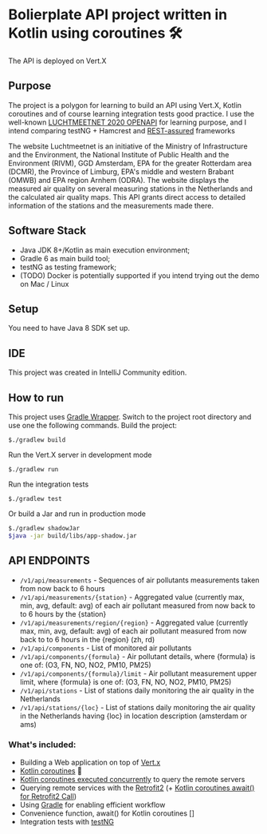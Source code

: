 # Bolierplate API project written in Kotlin using coroutines 🛠
The API is deployed on Vert.X
## Purpose
The project is a polygon for learning to build an API using Vert.X, Kotlin coroutines
and of course learning integration tests good practice.
I use the well-known [LUCHTMEETNET 2020 OPENAPI](https://api-docs.luchtmeetnet.nl/) for learning purpose,
and I intend comparing testNG + Hamcrest and [REST-assured](https://github.com/rest-assured/rest-assured) frameworks

The website Luchtmeetnet is an initiative of the Ministry of Infrastructure and the Environment, 
the National Institute of Public Health and the Environment (RIVM), GGD Amsterdam, EPA for the greater Rotterdam area (DCMR), 
the Province of Limburg, EPA's middle and western Brabant (OMWB) and EPA region Arnhem (ODRA). 
The website displays the measured air quality on several measuring stations in the Netherlands and the calculated air quality maps.
This API grants direct access to detailed information of the stations and the measurements made there.

## Software Stack
* Java JDK 8+/Kotlin as main execution environment;
* Gradle 6 as main build tool;
* testNG as testing framework;
* (TODO) Docker is potentially supported if you intend trying out the demo on Mac / Linux 

## Setup
You need to have Java 8 SDK set up.

## IDE
This project was created in IntelliJ Community edition.

## How to run
This project uses [Gradle Wrapper](https://docs.gradle.org/current/userguide/gradle_wrapper.html).
Switch to the project root directory and use one the following commands.
Build the project:
```
$./gradlew build 
```
Run the Vert.X server in development mode
```
$./gradlew run 
```
Run the integration tests
```
$./gradlew test 
```
Or build a Jar and run in production mode
 ```sh
 $./gradlew shadowJar
 $java -jar build/libs/app-shadow.jar
 ``` 

## API ENDPOINTS
* `/v1/api/measurements` - Sequences of air pollutants measurements taken from now back to 6 hours
* `/v1/api/measurements/{station}` - Aggregated value (currently max, min, avg, default: avg) of each air pollutant measured from now back to to 6 hours by the {station}
* `/v1/api/measurements/region/{region}` - Aggregated value (currently max, min, avg, default: avg) of each air pollutant measured from now back to to 6 hours in the {region} (zh, rd)
* `/v1/api/components` - List of monitored air pollutants
* `/v1/api/components/{formula}` - Air pollutant details, where {formula} is one of: (O3, FN, NO, NO2, PM10, PM25)
* `/v1/api/components/{formula}/limit` - Air pollutant measurement upper limit, where {formula} is one of: (O3, FN, NO, NO2, PM10, PM25)
* `/v1/api/stations` - List of stations daily monitoring the air quality in the Netherlands
* `/v1/api/stations/{loc}` - List of stations daily monitoring the air quality in the Netherlands having {loc} in location description (amsterdam or ams)


### What's included:

* Building a Web application on top of [Vert.x](http://vertx.io/)
* [Kotlin coroutines](http://vertx.io/docs/vertx-lang-kotlin-coroutines/kotlin/) 🎉
* [Kotlin coroutines executed concurrently](https://kotlinexpertise.com/kotlin-coroutines-concurrency/) to query the remote servers  
* Querying remote services with the [Retrofit2](https://github.com/square/retrofit) (+ [Kotlin coroutines await() for Retrofit2 Call](https://github.com/gildor/kotlin-coroutines-retrofit))
* Using [Gradle](https://gradle.org/) for enabling efficient workflow
* Convenience function, await() for Kotlin coroutines []
* Integration tests with [testNG](https://github.com/cbeust/testng)